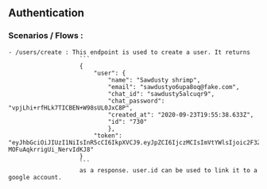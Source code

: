 ## Authentication

### Scenarios / Flows :
    - /users/create : This endpoint is used to create a user. It returns 
                        ```
                        {
                            "user": {
                                "name": "Sawdusty shrimp",
                                "email": "sawdustyo6upa8oq@fake.com",
                                "chat_id": "sawdusty5alcuqr9",
                                "chat_password": "vpjLhi+rfHLk7TICBEN+W98sUL0JxC8P",
                                "created_at": "2020-09-23T19:55:38.633Z",
                                "id": "730"
                                },
                            "token": "eyJhbGciOiJIUzI1NiIsInR5cCI6IkpXVCJ9.eyJpZCI6IjczMCIsImVtYWlsIjoic2F3ZHVzdHlvNnVwYThvcUBmYWtlLmNvbSIsImlhdCI6MTYwMDg5MDk0MSwiZXhwIjoxNjMyNDQ4NTQxfQ.iD847wqE1xnnmEqXYAC-MOFuAqkrrigUi_NervIdKJ8"
                        }
                        ```
                        as a response. user.id can be used to link it to a google account.